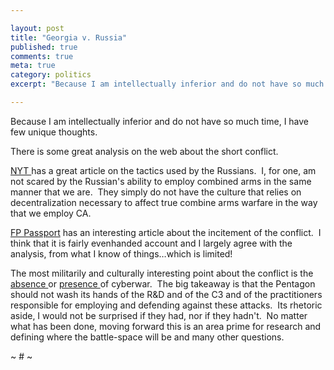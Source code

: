 ```yaml
---

layout: post
title: "Georgia v. Russia"
published: true
comments: true
meta: true
category: politics
excerpt: "Because I am intellectually inferior and do not have so much time, I have few unique thoughts. "

---
```


Because I am intellectually inferior and do not have so much time, I have few unique thoughts.  

There is some great analysis on the web about the short conflict.  

[NYT ][1]has a great article on the tactics used by the Russians.  I, for one, am not scared by the Russian's ability to employ combined arms in the same manner that we are.  They simply do not have the culture that relies on decentralization necessary to affect true combine arms warfare in the way that we employ CA.  

 [1]: http://www.nytimes.com/2008/08/17/world/europe/17military.html?ex=1376712000&en=c604c9bdaa4063fd&ei=5124&partner=permalink&exprod=permalink

[FP Passport][2] has an interesting article about the incitement of the conflict.  I think that it is fairly evenhanded account and I largely agree with the analysis, from what I know of things…which is limited!

 [2]: http://blog.foreignpolicy.com/node/9554

The most militarily and culturally interesting point about the conflict is the [absence ][3]or [presence ][4]of cyberwar.  The big takeaway is that the Pentagon should not wash its hands of the R&D and of the C3 and of the practitioners responsible for employing and defending against these attacks.  Its rhetoric aside, I would not be surprised if they had, nor if they hadn't.  No matter what has been done, moving forward this is an area prime for research and defining where the battle-space will be and many other questions.  

 [3]: http://www.ethanzuckerman.com/blog/2008/08/16/misunderstanding-cyberwar/
 [4]: http://www.typepad.com/t/trackback/13425/32396074

~ # ~